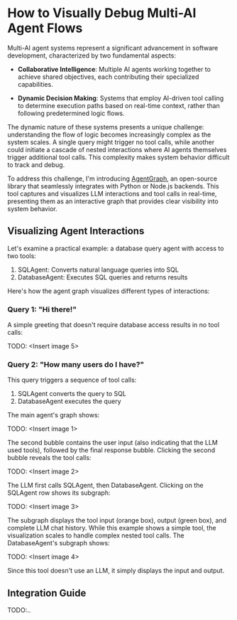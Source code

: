 # How to Visually Debug Multi-AI Agent Flows

Multi-AI agent systems represent a significant advancement in software development, characterized by two fundamental aspects:

- **Collaborative Intelligence**: Multiple AI agents working together to achieve shared objectives, each contributing their specialized capabilities.

- **Dynamic Decision Making**: Systems that employ AI-driven tool calling to determine execution paths based on real-time context, rather than following predetermined logic flows.

The dynamic nature of these systems presents a unique challenge: understanding the flow of logic becomes increasingly complex as the system scales. A single query might trigger no tool calls, while another could initiate a cascade of nested interactions where AI agents themselves trigger additional tool calls. This complexity makes system behavior difficult to track and debug.

To address this challenge, I'm introducing [AgentGraph](https://github.com/rishabhpoddar/agentgraph), an open-source library that seamlessly integrates with Python or Node.js backends. This tool captures and visualizes LLM interactions and tool calls in real-time, presenting them as an interactive graph that provides clear visibility into system behavior.

## Visualizing Agent Interactions

Let's examine a practical example: a database query agent with access to two tools:
1. SQLAgent: Converts natural language queries into SQL
2. DatabaseAgent: Executes SQL queries and returns results

Here's how the agent graph visualizes different types of interactions:

### Query 1: "Hi there!"
A simple greeting that doesn't require database access results in no tool calls:

TODO: <Insert image 5>

### Query 2: "How many users do I have?"
This query triggers a sequence of tool calls:
1. SQLAgent converts the query to SQL
2. DatabaseAgent executes the query

The main agent's graph shows:

TODO: <Insert image 1>

The second bubble contains the user input (also indicating that the LLM used tools), followed by the final response bubble. Clicking the second bubble reveals the tool calls:

TODO: <Insert image 2>

The LLM first calls SQLAgent, then DatabaseAgent. Clicking on the SQLAgent row shows its subgraph:

TODO: <Insert image 3>

The subgraph displays the tool input (orange box), output (green box), and complete LLM chat history. While this example shows a simple tool, the visualization scales to handle complex nested tool calls. The DatabaseAgent's subgraph shows:

TODO: <Insert image 4>

Since this tool doesn't use an LLM, it simply displays the input and output.

## Integration Guide

TODO:..